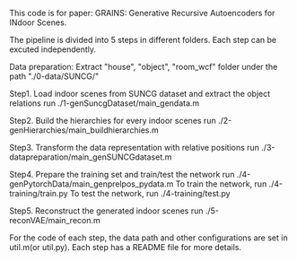 This code is for paper: GRAINS: Generative Recursive Autoencoders for INdoor Scenes.

The pipeline is divided into 5 steps in different folders. Each step can be excuted independently.

Data preparation:
Extract "house", "object", "room_wcf" folder under the path "./0-data/SUNCG/"

Step1. Load indoor scenes from SUNCG dataset and extract the object relations
	run ./1-genSuncgDataset/main_gendata.m

Step2. Build the hierarchies for every indoor scenes
	run ./2-genHierarchies/main_buildhierarchies.m

Step3. Transform the data representation with relative positions
	run ./3-datapreparation/main_genSUNCGdataset.m

Step4. Prepare the training set and train/test the network
	run ./4-genPytorchData/main_genprelpos_pydata.m
	To train the network, run ./4-training/train.py
	To test the network, run ./4-training/test.py

Step5. Reconstruct the generated indoor scenes
	run ./5-reconVAE/main_recon.m

For the code of each step, the data path and other configurations are set in util.m(or util.py).
Each step has a README file for more details.